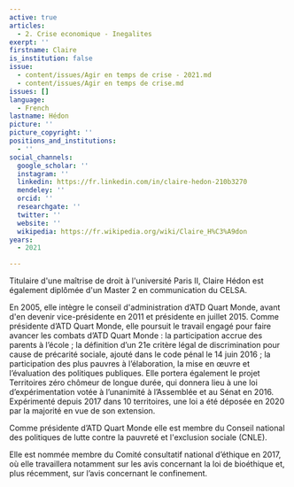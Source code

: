 ```yaml
---
active: true
articles:
  - 2. Crise economique - Inegalites
exerpt: ''
firstname: Claire
is_institution: false
issue:
  - content/issues/Agir en temps de crise - 2021.md
  - content/issues/Agir en temps de crise.md
issues: []
language:
  - French
lastname: Hédon
picture: ''
picture_copyright: ''
positions_and_institutions:
  - ''
social_channels:
  google_scholar: ''
  instagram: ''
  linkedin: https://fr.linkedin.com/in/claire-hedon-210b3270
  mendeley: ''
  orcid: ''
  researchgate: ''
  twitter: ''
  website: ''
  wikipedia: https://fr.wikipedia.org/wiki/Claire_H%C3%A9don
years:
  - 2021

---
```

Titulaire d'une maîtrise de droit à l'université Paris II, Claire Hédon est également diplômée d'un Master 2 en communication du CELSA.

En 2005, elle intègre le conseil d'administration d’ATD Quart Monde, avant d'en devenir vice-présidente en 2011 et présidente en juillet 2015. Comme présidente d’ATD Quart Monde, elle poursuit le travail engagé pour faire avancer les combats d’ATD Quart Monde : la participation accrue des parents à l’école ; la définition d’un 21e critère légal de discrimination pour cause de précarité sociale, ajouté dans le code pénal le 14 juin 2016 ; la participation des plus pauvres à l’élaboration, la mise en œuvre et l’évaluation des politiques publiques. Elle portera également le projet Territoires zéro chômeur de longue durée, qui donnera lieu à une loi d’expérimentation votée à l’unanimité à l’Assemblée et au Sénat en 2016. Expérimenté depuis 2017 dans 10 territoires, une loi a été déposée en 2020 par la majorité en vue de son extension.

Comme présidente d’ATD Quart Monde elle est membre du Conseil national des politiques de lutte contre la pauvreté et l'exclusion sociale (CNLE).

Elle est nommée membre du Comité consultatif national d’éthique en 2017, où elle travaillera notamment sur les avis concernant la loi de bioéthique et, plus récemment, sur l’avis concernant le confinement.
